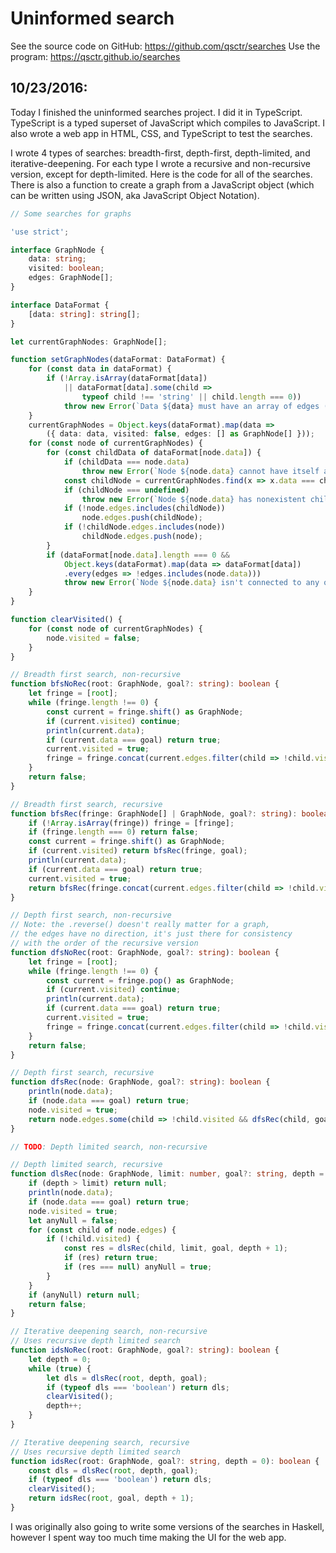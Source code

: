# Uninformed search

See the source code on GitHub: https://github.com/qsctr/searches
Use the program: https://qsctr.github.io/searches

## 10/23/2016:

Today I finished the uninformed searches project. I did it in TypeScript. TypeScript is a typed superset of JavaScript which compiles to JavaScript. I also wrote a web app in HTML, CSS, and TypeScript to test the searches.

I wrote 4 types of searches: breadth-first, depth-first, depth-limited, and iterative-deepening. For each type I wrote a recursive and non-recursive version, except for depth-limited. Here is the code for all of the searches. There is also a function to create a graph from a JavaScript object (which can be written using JSON, aka JavaScript Object Notation).

```typescript
// Some searches for graphs

'use strict';

interface GraphNode {
    data: string;
    visited: boolean;
    edges: GraphNode[];
}

interface DataFormat {
    [data: string]: string[];
}

let currentGraphNodes: GraphNode[];

function setGraphNodes(dataFormat: DataFormat) {
    for (const data in dataFormat) {
        if (!Array.isArray(dataFormat[data])
            || dataFormat[data].some(child =>
                typeof child !== 'string' || child.length === 0))
            throw new Error(`Data ${data} must have an array of edges (non-empty strings)`);
    }
    currentGraphNodes = Object.keys(dataFormat).map(data =>
        ({ data: data, visited: false, edges: [] as GraphNode[] }));
    for (const node of currentGraphNodes) {
        for (const childData of dataFormat[node.data]) {
            if (childData === node.data)
                throw new Error(`Node ${node.data} cannot have itself as a child`);
            const childNode = currentGraphNodes.find(x => x.data === childData);
            if (childNode === undefined)
                throw new Error(`Node ${node.data} has nonexistent child ${childData}`);
            if (!node.edges.includes(childNode))
                node.edges.push(childNode);
            if (!childNode.edges.includes(node))
                childNode.edges.push(node);
        }
        if (dataFormat[node.data].length === 0 &&
            Object.keys(dataFormat).map(data => dataFormat[data])
            .every(edges => !edges.includes(node.data)))
            throw new Error(`Node ${node.data} isn't connected to any other nodes`);
    }
}

function clearVisited() {
    for (const node of currentGraphNodes) {
        node.visited = false;
    }
}

// Breadth first search, non-recursive
function bfsNoRec(root: GraphNode, goal?: string): boolean {
    let fringe = [root];
    while (fringe.length !== 0) {
        const current = fringe.shift() as GraphNode;
        if (current.visited) continue;
        println(current.data);
        if (current.data === goal) return true;
        current.visited = true;
        fringe = fringe.concat(current.edges.filter(child => !child.visited));
    }
    return false;
}

// Breadth first search, recursive
function bfsRec(fringe: GraphNode[] | GraphNode, goal?: string): boolean {
    if (!Array.isArray(fringe)) fringe = [fringe];
    if (fringe.length === 0) return false;
    const current = fringe.shift() as GraphNode;
    if (current.visited) return bfsRec(fringe, goal);
    println(current.data);
    if (current.data === goal) return true;
    current.visited = true;
    return bfsRec(fringe.concat(current.edges.filter(child => !child.visited)), goal);
}

// Depth first search, non-recursive
// Note: the .reverse() doesn't really matter for a graph,
// the edges have no direction, it's just there for consistency
// with the order of the recursive version
function dfsNoRec(root: GraphNode, goal?: string): boolean {
    let fringe = [root];
    while (fringe.length !== 0) {
        const current = fringe.pop() as GraphNode;
        if (current.visited) continue;
        println(current.data);
        if (current.data === goal) return true;
        current.visited = true;
        fringe = fringe.concat(current.edges.filter(child => !child.visited).reverse());
    }
    return false;
}

// Depth first search, recursive
function dfsRec(node: GraphNode, goal?: string): boolean {
    println(node.data);
    if (node.data === goal) return true;
    node.visited = true;
    return node.edges.some(child => !child.visited && dfsRec(child, goal));
}

// TODO: Depth limited search, non-recursive

// Depth limited search, recursive
function dlsRec(node: GraphNode, limit: number, goal?: string, depth = 0): boolean | null {
    if (depth > limit) return null;
    println(node.data);
    if (node.data === goal) return true;
    node.visited = true;
    let anyNull = false;
    for (const child of node.edges) {
        if (!child.visited) {
            const res = dlsRec(child, limit, goal, depth + 1);
            if (res) return true;
            if (res === null) anyNull = true;
        }
    }
    if (anyNull) return null;
    return false;
}

// Iterative deepening search, non-recursive
// Uses recursive depth limited search
function idsNoRec(root: GraphNode, goal?: string): boolean {
    let depth = 0;
    while (true) {
        let dls = dlsRec(root, depth, goal);
        if (typeof dls === 'boolean') return dls;
        clearVisited();
        depth++;
    }
}

// Iterative deepening search, recursive
// Uses recursive depth limited search
function idsRec(root: GraphNode, goal?: string, depth = 0): boolean {
    const dls = dlsRec(root, depth, goal);
    if (typeof dls === 'boolean') return dls;
    clearVisited();
    return idsRec(root, goal, depth + 1);
}
```

I was originally also going to write some versions of the searches in Haskell, however I spent way too much time making the UI for the web app.